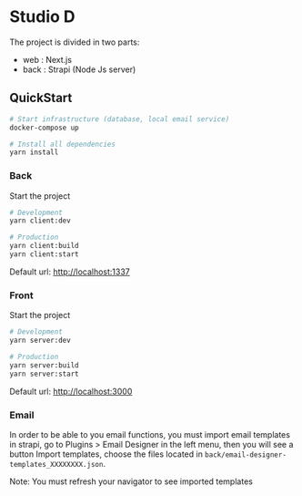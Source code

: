 # Studio D

The project is divided in two parts:
- web : Next.js
- back : Strapi (Node Js server)

## QuickStart


```bash
# Start infrastructure (database, local email service)
docker-compose up

# Install all dependencies
yarn install
```

### Back

Start the project

``` bash
# Development
yarn client:dev

# Production
yarn client:build
yarn client:start
```
Default url: [http://localhost:1337](http://localhost:1337)

### Front

Start the project

``` bash
# Development
yarn server:dev

# Production
yarn server:build
yarn server:start
```

Default url: [http://localhost:3000](http://localhost:3000)

### Email
In order to be able to you email functions, you must import email templates in strapi, go to Plugins > Email Designer in the left menu, then you will see a button Import templates, choose the files located in ```back/email-designer-templates_XXXXXXXX.json```.  
  
Note: You must refresh your navigator to see imported templates
